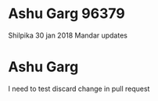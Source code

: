 
# Ashu Garg 96379
 Shilpika 30 jan 2018
Mandar updates
# Ashu Garg 
I need to test discard change in pull request

